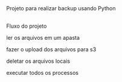##

Projeto para realizar backup usando Python

##

Fluxo do projeto

ler os arquivos em um apasta

fazer o upload dos arquivos para s3

deletar os arquivos locais

executar todos os processos

